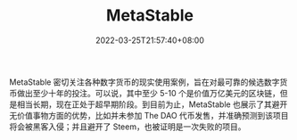 ﻿---
weight: 
title: "MetaStable"
description: "MetaStable 密切关注各种数字货币的现实使用案例，旨在对最可靠的候选数字货币做出至少十年的投注"
date: 2022-03-25T21:57:40+08:00
lastmod: 2022-03-25T16:45:40+08:00
draft: false
authors: ["Metabd"]
featuredImage: "metastable.jpg"
link: ""
tags: ["投资机构","MetaStable"]
categories: ["navigation"]
navigation: ["投资机构"]
lightgallery: true
toc: true
pinned: false
recommend: false
recommend1: false
---
MetaStable 密切关注各种数字货币的现实使用案例，旨在对最可靠的候选数字货币做出至少十年的投注。可以说，其中至少 5-10 个是价值万亿美元的区块链，但是相当长期，现在正处于超早期阶段。到目前为止，MetaStable 也展示了其避开无价值事物方面的优势，比如并未参加 The DAO 代币发售，并准确预测到该项目将会被黑客入侵；并且避开了 Steem，也被证明是一次失败的项目。
